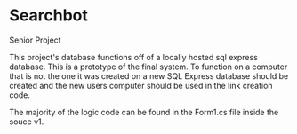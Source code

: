 # Searchbot
Senior Project 

This project's database functions off of a locally hosted sql express database.
This is a prototype of the final system.
To function on a computer that is not the one it was created on a new SQL Express database should be created and the new users computer should be used in the link creation code.

The majority of the logic code can be found in the Form1.cs file inside the souce v1.
